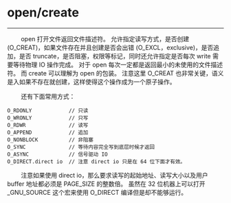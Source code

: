 # open/create
***

&emsp;&emsp;
open 打开文件返回文件描述符。
允许指定读写方式，是否创建 (O\_CREAT)，如果文件存在并且创建是否会出错 (O\_EXCL，exclusive)，是否追加，是否 truncate，是否阻塞，权限等标记，同时还允许指定是否每次 write 需要等待物理 IO 操作完成。
对于 open 每次一定都是返回最小的未使用的文件描述符。
而 create 可以理解为 open 的包装。
注意这里 O\_CREAT 也非常关键，语义是入如果不存在就创建，这样使得这个操作成为一个原子操作。


&emsp;&emsp;
还有下面常用方式：

    O_RDONLY            // 只读
    O_WRONLY            // 只写
    O_RDWR              // 读写
    O_APPEND            // 追加
    O_NONBLOCK          // 非阻塞
    O_SYNC              // 等待内容完全写到底层时候才返回
    O_ASYNC             // 信号驱动 IO
    O_DIRECT.direct io  // 注意 direct io 只是在 64 位下面才有效。

&emsp;&emsp;
注意如果使用 direct io，那么要求读写的起始地址、读写大小以及用户 buffer 地址都必须是 PAGE\_SIZE 的整数倍。
虽然在 32 位机器上可以打开 \_GNU\_SOURCE 这个宏来使用 O\_DIRECT 编译但是却不能够运行。